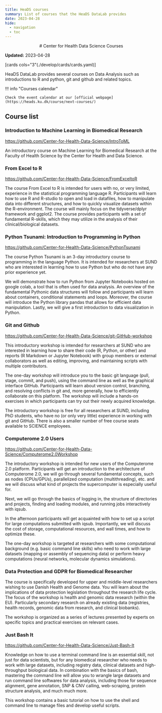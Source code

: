 ```yaml
---
title: HeaDS courses
summary: List of courses that the HeaDS DataLab provides
date: 2023-04-28
hide:
  - navigation
  - toc
---
```


<!--
# Put above to hide navigation (left), toc (right) or footer (bottom)

hide:
  - navigation 
  - toc
  - footer 

# You should hide the navigation if there are no subsections
# You should hide the Table of Contents if there are no important titles
-->

<center>
# Center for Health Data Science Courses
</center>

**Updated:** 2023-04-28

[cards cols="3"(./develop/cards/cards.yaml)]

HeaDS DataLab provides several courses on Data Analysis such as introductions to R and python, git and github and related topics. 

!!! info "Courses calendar"

    Check the event calendar at our [official webpage](https://heads.ku.dk/course/next-courses/)

## Course list

### Introduction to Machine Learning in Biomedical Research
https://github.com/Center-for-Health-Data-Science/IntroToML

An introductory course on Machine Learning for Biomedical Research at the Faculty of Health Science by the Center for Health and Data Science.

### From Excel to R
https://github.com/Center-for-Health-Data-Science/FromExceltoR

The course From Excel to R is intended for users with no, or very limited, experience in the statistical programming language R. Participants will learn how to use R and R-studio to open and load in datafiles, how to manipulate data into different structures, and how to quickly visualize datasets within the R-environment. The course will mainly focus on the tidyverse/dplyr framework and ggplot2. The course provides participants with a set of fundamental R-skills, which they may utilize in the analysis of their clinical/biological datasets.

### Python Tsunami: Introduction to Programming in Python
https://github.com/Center-for-Health-Data-Science/PythonTsunami

The course Python Tsunami is an 3-day introductory course to programming in the language Python. It is intended for researchers at SUND who are interested in learning how to use Python but who do not have any prior experience yet.

We will demonstrate how to run Python from Jupyter Notebooks hosted on google colab, a tool that is often used for data analysis. An overview of the fundamental Pythonic data structures will follow and participants will learn about containers, conditional statements and loops. Moreover, the course will introduce the Python library pandas that allows for efficient data manipulation. Lastly, we will give a first introduction to data visualization in Python.

### Git and Github
https://github.com/Center-for-Health-Data-Science/git-GitHub-workshop

This introductory workshop is intended for researchers at SUND who are interested in learning how to share their code (R, Python, or other) and reports (R Markdown or Jupyter Notebook) with group members or external collaborators as well as editing, improving, and maintaining scripts with multiple contributors. 

The one-day workshop will introduce you to the basic git language (pull, stage, commit, and push), using the command line as well as the graphical interface GitHub. Participants will learn about version control, branching, and resolving conflicts in git and, more generally, how to efficiently collaborate on this platform. The workshop will include a hands-on exercises in which participants can try out their newly acquired knowledge.

The introductory workshop is free for all researchers at SUND, including PhD students, who have no (or only very little) experience in working with git and GitHub. There is also a smaller number of free course seats available to SCIENCE employees. 

### Computerome 2.0 Users
https://github.com/Center-for-Health-Data-Science/Computerome2.0Workshop

The introductory workshop is intended for new users of the Computerome 2.0 platform. Participants will get an introduction to the architecture of Computerome 2.0, we will go through several fundamental concepts, such as nodes (CPUs/GPUs), parallelized computation (multithreading), etc. and we will discuss what kind of projects the supercomputer is especially useful for.

Next, we will go through the basics of logging in, the structure of directories and projects, finding and loading modules, and running jobs interactively with iqsub.

In the afternoon participants will get acquainted with how to set up a script for large computations submitted with iqsub. Importantly, we will discuss the cost of storage, computational resources, and wall times, and how to optimize these.

The one-day workshop is targeted at researchers with some computational background (e.g. basic command line skills) who need to work with large datasets (mapping or assembly of sequencing data) or perform heavy computations (neural networks, molecular dynamics simulations).

### Data Protection and GDPR for Biomedical Researcher
The course is specifically developed for upper and middle-level researchers wishing to use Danish Health and Genome data. You will learn about the implications of data protection legislation throughout the research life cycle. The focus of the workshop is health and genomic data research (within the EU). Particularly secondary research on already existing data (registries, health records, genomic data from research, and clinical biobanks).

The workshop is organized as a series of lectures presented by experts on specific topics and practical exercises on relevant cases.

### Just Bash It
https://github.com/Center-for-Health-Data-Science/Just-Bash-It

Knowledge on how to use a terminal command line is an essential skill, not just for data scientists, but for any biomedical researcher who needs to work with large datasets, including registry data, clinical datasets and high-throughput biological data. In combination with the basics of bash, mastering the command line will allow you to wrangle large datasets and run command line softwares for data analysis, including those for sequence alignment, gene annotation, SNP & CNV calling, web-scraping, protein structure analysis, and much much more.

This workshop contains a basic tutorial on how to use the shell and command line to manage files and develop useful scripts.
